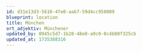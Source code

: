 ```yaml
---
id: d31e13d3-5610-4fe0-aab7-59d4cc958009
blueprint: location
title: München
ort_adjektiv: Münchener
updated_by: 0945c5d7-1b28-48e0-a9c0-0c4b00f325cb
updated_at: 1735388316
---
```

